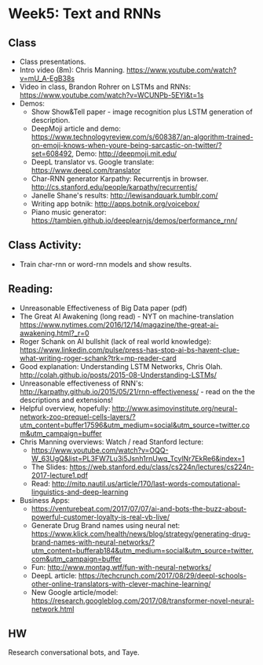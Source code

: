 # Week5: Text and RNNs


## Class

* Class presentations.
* Intro video (8m): Chris Manning. https://www.youtube.com/watch?v=mU_A-EgB38s
* Video in class, Brandon Rohrer on LSTMs and RNNs: https://www.youtube.com/watch?v=WCUNPb-5EYI&t=1s
* Demos:
	* Show Show&Tell paper - image recognition plus LSTM generation of description.
	* DeepMoji article and demo: https://www.technologyreview.com/s/608387/an-algorithm-trained-on-emoji-knows-when-youre-being-sarcastic-on-twitter/?set=608492, Demo: http://deepmoji.mit.edu/
	* DeepL translator vs. Google translate: https://www.deepl.com/translator
	* Char-RNN generator Karpathy: Recurrentjs in browser.
	http://cs.stanford.edu/people/karpathy/recurrentjs/
	* Janelle Shane's results: http://lewisandquark.tumblr.com/
	* Writing app botnik: http://apps.botnik.org/voicebox/
	* Piano music generator: https://tambien.github.io/deeplearnjs/demos/performance_rnn/

## Class Activity:

* Train char-rnn or word-rnn models and show results.


## Reading:
* Unreasonable Effectiveness of Big Data paper (pdf)
* The Great AI Awakening (long read) - NYT on machine-translation https://www.nytimes.com/2016/12/14/magazine/the-great-ai-awakening.html?_r=0
* Roger Schank on AI bullshit (lack of real world knowledge): https://www.linkedin.com/pulse/press-has-stop-ai-bs-havent-clue-what-writing-roger-schank?trk=mp-reader-card
* Good explanation: Understanding LSTM Networks, Chris Olah. http://colah.github.io/posts/2015-08-Understanding-LSTMs/
* Unreasonable effectiveness of RNN's: http://karpathy.github.io/2015/05/21/rnn-effectiveness/ - read on the the descriptions and extensions!
* Helpful overview, hopefully: http://www.asimovinstitute.org/neural-network-zoo-prequel-cells-layers/?utm_content=buffer17596&utm_medium=social&utm_source=twitter.com&utm_campaign=buffer
* Chris Manning overviews: 
	Watch / read Stanford lecture:
	* https://www.youtube.com/watch?v=OQQ-W_63UgQ&list=PL3FW7Lu3i5Jsnh1rnUwq_TcylNr7EkRe6&index=1
	* The Slides: https://web.stanford.edu/class/cs224n/lectures/cs224n-2017-lecture1.pdf
	* Read: http://mitp.nautil.us/article/170/last-words-computational-linguistics-and-deep-learning
* Business Apps:
	* https://venturebeat.com/2017/07/07/ai-and-bots-the-buzz-about-powerful-customer-loyalty-is-real-vb-live/
	* Generate Drug Brand names using neural net: https://www.klick.com/health/news/blog/strategy/generating-drug-brand-names-with-neural-networks/?utm_content=bufferab184&utm_medium=social&utm_source=twitter.com&utm_campaign=buffer
	* Fun: http://www.montag.wtf/fun-with-neural-networks/
	* DeepL article: https://techcrunch.com/2017/08/29/deepl-schools-other-online-translators-with-clever-machine-learning/
	* New Google article/model: https://research.googleblog.com/2017/08/transformer-novel-neural-network.html


## HW

Research conversational bots, and Taye.